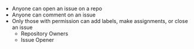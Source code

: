 
* Anyone can open an issue on a repo
* Anyone can comment on an issue
* Only those with permission can add labels, make assignments, or close an issue
    * Repository Owners
    * Issue Opener

